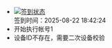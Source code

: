 - [![签到状态](https://github.com/womade/Cloud189-Actions/actions/workflows/main.yml/badge.svg?branch=main)](https://github.com/womade/Cloud189-Actions/actions/workflows/main.yml) <br> 签到时间：2025-08-22 18:42:24
- 开始执行帐号1
- 设备ID不存在，需要二次设备校验
